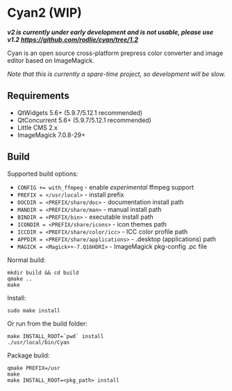 # Cyan2 (WIP)

***v2 is currently under early development and is not usable, please use v1.2 https://github.com/rodlie/cyan/tree/1.2***

Cyan is an open source cross-platform prepress color converter and image editor based on ImageMagick.

*Note that this is currently a spare-time project, so development will be slow.*

## Requirements

 * QtWidgets 5.6+ (5.9.7/5.12.1 recommended)
 * QtConcurrent 5.6+ (5.9.7/5.12.1 recommended)
 * Little CMS 2.x
 * ImageMagick 7.0.8-29+

## Build

Supported build options:
 * ``CONFIG += with_ffmpeg`` - enable *experimental* ffmpeg support
 * ``PREFIX = </usr/local>`` - install prefix
 * ``DOCDIR = <PREFIX/share/doc>`` - documentation install path
 * ``MANDIR = <PREFIX/share/man>`` - manual install path
 * ``BINDIR = <PREFIX/bin>`` - executable install path
 * ``ICONDIR = <PREFIX/share/icons>`` - icon themes path
 * ``ICCDIR = <PREFIX/share/color/icc>`` - ICC color profile path
 * ``APPDIR = <PREFIX/share/applications>`` - .desktop (applications) path
 * ``MAGICK = <Magick++-7.Q16HDRI>`` - ImageMagick pkg-config .pc file

Normal build:
```
mkdir build && cd build
qmake ..
make
```

Install:

```
sudo make install
```

Or run from the build folder:
```
make INSTALL_ROOT=`pwd` install
./usr/local/bin/Cyan
```

Package build:
```
qmake PREFIX=/usr
make
make INSTALL_ROOT=<pkg_path> install
```
